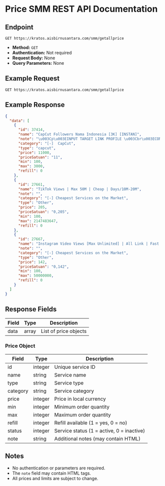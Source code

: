 # Price SMM REST API Documentation

## Endpoint

```
GET https://kratos.aisbirnusantara.com/smm/getallprice
```

- **Method:** `GET`
- **Authentication:** Not required
- **Request Body:** None
- **Query Parameters:** None

## Example Request

```http
GET https://kratos.aisbirnusantara.com/smm/getallprice
```

## Example Response

```json
{
  "data": [
    {
      "id": 37414,
      "name": "CapCut Followers Nama Indonesia [3K] [INSTAN]",
      "note": "\u003Cp\u003EINPUT TARGET LINK PROFILE \u003Cbr\u003ECONTOH \" \u003Ca href=\"https://mobile.capcutshare.com/s/Zs8kQe3Qo/\" target=\"_blank\"\u003Ehttps://mobile.capcutshare.com/s/Zs8kQe3Qo/\u003C/a\u003E \"\u003C/p\u003E",
      "category": "[-]  CapCut",
      "type": "capcut",
      "price": 11000,
      "priceSatuan": "11",
      "min": 100,
      "max": 3000,
      "refill": 0
    },
    {
      "id": 27661,
      "name": "TikTok Views | Max 50M | Cheap | Days/10M-20M",
      "note": "",
      "category": "[-] Cheapest Services on the Market",
      "type": "Other",
      "price": 205,
      "priceSatuan": "0,205",
      "min": 100,
      "max": 2147483647,
      "refill": 0
    },
    {
      "id": 27667,
      "name": "Instagram Video Views [Max Unlimited] | All Link | Fast ⚡️",
      "note": "",
      "category": "[-] Cheapest Services on the Market",
      "type": "Other",
      "price": 142,
      "priceSatuan": "0,142",
      "min": 100,
      "max": 50000000,
      "refill": 0
    }
  ]
}
```

## Response Fields

| Field    | Type    | Description                                      |
|----------|---------|--------------------------------------------------|
| data     | array   | List of price objects                            |

### Price Object

| Field    | Type    | Description                                      |
|----------|---------|--------------------------------------------------|
| id       | integer | Unique service ID                                |
| name     | string  | Service name                                     |
| type     | string  | Service type                                     |
| category | string  | Service category                                 |
| price    | integer | Price in local currency                          |
| min      | integer | Minimum order quantity                           |
| max      | integer | Maximum order quantity                           |
| refill   | integer | Refill available (1 = yes, 0 = no)               |
| status   | integer | Service status (1 = active, 0 = inactive)        |
| note     | string  | Additional notes (may contain HTML)              |

## Notes

- No authentication or parameters are required.
- The `note` field may contain HTML tags.
- All prices and limits are subject to change.
